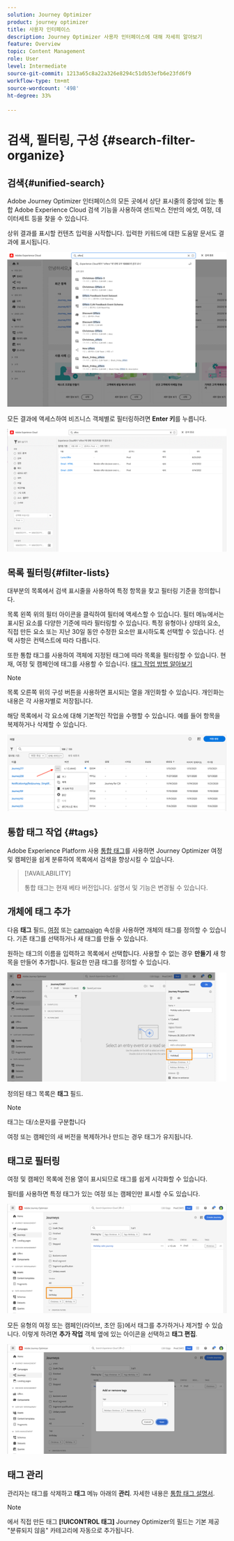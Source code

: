 ```yaml
---
solution: Journey Optimizer
product: journey optimizer
title: 사용자 인터페이스
description: Journey Optimizer 사용자 인터페이스에 대해 자세히 알아보기
feature: Overview
topic: Content Management
role: User
level: Intermediate
source-git-commit: 1213a65c8a22a326e8294c51db53efb6e23fd6f9
workflow-type: tm+mt
source-wordcount: '498'
ht-degree: 33%

---
```



# 검색, 필터링, 구성 {#search-filter-organize}

## 검색{#unified-search}

Adobe Journey Optimizer 인터페이스의 모든 곳에서 상단 표시줄의 중앙에 있는 통합 Adobe Experience Cloud 검색 기능을 사용하여 샌드박스 전반의 에셋, 여정, 데이터세트 등을 찾을 수 있습니다.

상위 결과를 표시할 컨텐츠 입력을 시작합니다. 입력한 키워드에 대한 도움말 문서도 결과에 표시됩니다.

![](assets/unified-search.png)

모든 결과에 액세스하여 비즈니스 객체별로 필터링하려면 **Enter 키**&#x200B;를 누릅니다.

![](assets/search-and-filter.png)

## 목록 필터링{#filter-lists}

대부분의 목록에서 검색 표시줄을 사용하여 특정 항목을 찾고 필터링 기준을 정의합니다.

목록 왼쪽 위의 필터 아이콘을 클릭하여 필터에 액세스할 수 있습니다. 필터 메뉴에서는 표시된 요소를 다양한 기준에 따라 필터링할 수 있습니다. 특정 유형이나 상태의 요소, 직접 만든 요소 또는 지난 30일 동안 수정한 요소만 표시하도록 선택할 수 있습니다. 선택 사항은 컨텍스트에 따라 다릅니다.

또한 통합 태그를 사용하여 객체에 지정된 태그에 따라 목록을 필터링할 수 있습니다. 현재, 여정 및 캠페인에 태그를 사용할 수 있습니다. [태그 작업 방법 알아보기](#tags)

>[!NOTE]
>
>목록 오른쪽 위의 구성 버튼을 사용하면 표시되는 열을 개인화할 수 있습니다. 개인화는 내용은 각 사용자별로 저장됩니다.

해당 목록에서 각 요소에 대해 기본적인 작업을 수행할 수 있습니다. 예를 들어 항목을 복제하거나 삭제할 수 있습니다.

![](assets/journey4.png)

## 통합 태그 작업 {#tags}

Adobe Experience Platform 사용 [통합 태그](https://experienceleague.adobe.com/docs/experience-platform/administrative-tags/overview.html)를 사용하면 Journey Optimizer 여정 및 캠페인을 쉽게 분류하여 목록에서 검색을 향상시킬 수 있습니다.

>[!AVAILABILITY]
>
>통합 태그는 현재 베타 버전입니다. 설명서 및 기능은 변경될 수 있습니다.

## 개체에 태그 추가

다음 **태그** 필드, [여정](../building-journeys/journey-gs.md#change-properties) 또는 [campaign](../campaigns/create-campaign.md#create) 속성을 사용하면 개체의 태그를 정의할 수 있습니다. 기존 태그를 선택하거나 새 태그를 만들 수 있습니다.

원하는 태그의 이름을 입력하고 목록에서 선택합니다. 사용할 수 없는 경우 **만들기** 새 항목을 만들어 추가합니다. 필요한 만큼 태그를 정의할 수 있습니다.

![](assets/tags1.png)

정의된 태그 목록은 **태그** 필드.

>[!NOTE]
>
> 태그는 대/소문자를 구분합니다
> 
> 여정 또는 캠페인의 새 버전을 복제하거나 만드는 경우 태그가 유지됩니다.

## 태그로 필터링

여정 및 캠페인 목록에 전용 열이 표시되므로 태그를 쉽게 시각화할 수 있습니다.

필터를 사용하면 특정 태그가 있는 여정 또는 캠페인만 표시할 수도 있습니다.

![](assets/tags2.png)

모든 유형의 여정 또는 캠페인(라이브, 초안 등)에서 태그를 추가하거나 제거할 수 있습니다. 이렇게 하려면 **추가 작업** 객체 옆에 있는 아이콘을 선택하고 **태그 편집**.

![](assets/tags3.png)

## 태그 관리

관리자는 태그를 삭제하고 **태그** 메뉴 아래의 **관리**. 자세한 내용은 [통합 태그 설명서](https://experienceleague.adobe.com/docs/experience-platform/administrative-tags/ui/managing-tags.html).

>[!NOTE]
>
> 에서 직접 만든 태그 **[!UICONTROL 태그]** Journey Optimizer의 필드는 기본 제공 &quot;분류되지 않음&quot; 카테고리에 자동으로 추가됩니다.
